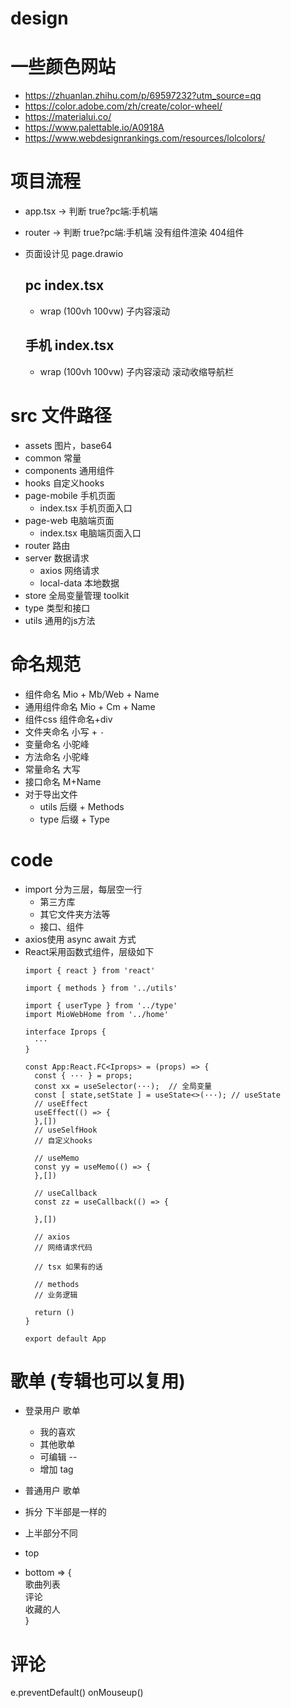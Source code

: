 # design

# 一些颜色网站
- https://zhuanlan.zhihu.com/p/69597232?utm_source=qq
- https://color.adobe.com/zh/create/color-wheel/
- https://materialui.co/
- https://www.palettable.io/A0918A
- https://www.webdesignrankings.com/resources/lolcolors/


# 项目流程
- app.tsx -> 判断 true?pc端:手机端
- router -> 判断  true?pc端:手机端 没有组件渲染 404组件
- 页面设计见 page.drawio

  ## pc index.tsx
  - wrap (100vh 100vw) 子内容滚动
  ## 手机 index.tsx
  - wrap (100vh 100vw) 子内容滚动 滚动收缩导航栏

# src 文件路径
- assets      图片，base64
- common      常量
- components  通用组件
- hooks       自定义hooks
- page-mobile 手机页面
  - index.tsx   手机页面入口
- page-web    电脑端页面
  - index.tsx   电脑端页面入口
- router      路由
- server      数据请求
  - axios       网络请求
  - local-data  本地数据
- store       全局变量管理 toolkit
- type        类型和接口
- utils       通用的js方法

# 命名规范
- 组件命名 Mio + Mb/Web + Name
- 通用组件命名 Mio + Cm + Name
- 组件css  组件命名+div
- 文件夹命名 小写 + `-`
- 变量命名 小驼峰
- 方法命名 小驼峰
- 常量命名 大写
- 接口命名 M+Name
- 对于导出文件
  - utils 后缀 + Methods
  - type 后缀 + Type

# code
- import 分为三层，每层空一行
  - 第三方库
  - 其它文件夹方法等
  - 接口、组件
- axios使用 async await 方式
- React采用函数式组件，层级如下
  ```tsx
  import { react } from 'react'

  import { methods } from '../utils'

  import { userType } from '../type'
  import MioWebHome from '../home'

  interface Iprops {
    ···
  }

  const App:React.FC<Iprops> = (props) => {  
    const { ··· } = props;
    const xx = useSelector(···);  // 全局变量
    const [ state,setState ] = useState<>(···); // useState
    // useEffect 
    useEffect(() => {
    },[])
    // useSelfHook
    // 自定义hooks
    
    // useMemo
    const yy = useMemo(() => {
    },[])

    // useCallback
    const zz = useCallback(() => {

    },[])

    // axios
    // 网络请求代码

    // tsx 如果有的话

    // methods 
    // 业务逻辑

    return ()
  }

  export default App
  ```


# 歌单 (专辑也可以复用)
- 登录用户 歌单
  - 我的喜欢
  - 其他歌单
  - 可编辑 -- 
  - 增加 tag
- 普通用户 歌单

- 拆分 下半部是一样的 
- 上半部分不同 
- top
- bottom => {  
  歌曲列表  
  评论  
  收藏的人  
}

# 评论

e.preventDefault()
onMouseup()